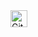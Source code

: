 

<img alt="GitHub commit activity" src="https://img.shields.io/github/commit-activity/y/tamga05/Test_task?style=flat-square" height="27">
